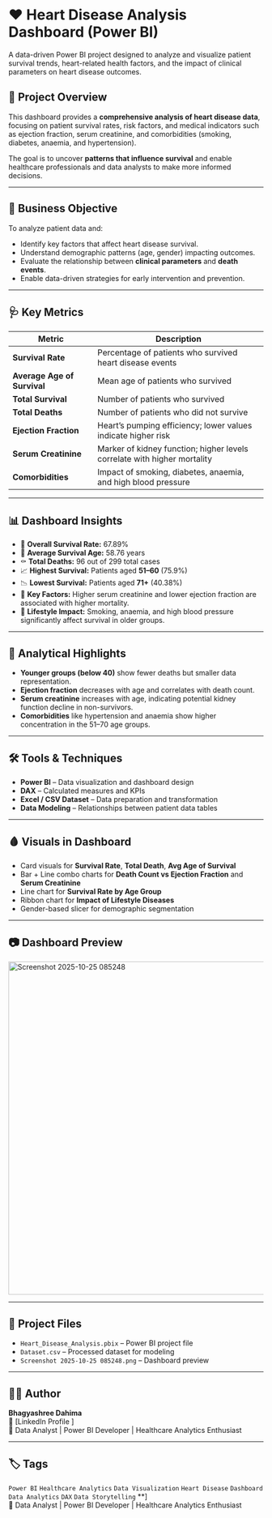 # ❤️ Heart Disease Analysis Dashboard (Power BI)

A data-driven Power BI project designed to analyze and visualize patient survival trends, heart-related health factors, and the impact of clinical parameters on heart disease outcomes.


## 🚀 Project Overview
This dashboard provides a **comprehensive analysis of heart disease data**, focusing on patient survival rates, risk factors, and medical indicators such as ejection fraction, serum creatinine, and comorbidities (smoking, diabetes, anaemia, and hypertension).

The goal is to uncover **patterns that influence survival** and enable healthcare professionals and data analysts to make more informed decisions.

---

## 🎯 Business Objective
To analyze patient data and:
- Identify key factors that affect heart disease survival.
- Understand demographic patterns (age, gender) impacting outcomes.
- Evaluate the relationship between **clinical parameters** and **death events**.
- Enable data-driven strategies for early intervention and prevention.

---

## 🩺 Key Metrics
| Metric | Description |
|---------|--------------|
| **Survival Rate** | Percentage of patients who survived heart disease events |
| **Average Age of Survival** | Mean age of patients who survived |
| **Total Survival** | Number of patients who survived |
| **Total Deaths** | Number of patients who did not survive |
| **Ejection Fraction** | Heart’s pumping efficiency; lower values indicate higher risk |
| **Serum Creatinine** | Marker of kidney function; higher levels correlate with higher mortality |
| **Comorbidities** | Impact of smoking, diabetes, anaemia, and high blood pressure |

---

## 📊 Dashboard Insights
- 💓 **Overall Survival Rate:** 67.89%  
- 👥 **Average Survival Age:** 58.76 years  
- ⚰️ **Total Deaths:** 96 out of 299 total cases  
- 📈 **Highest Survival:** Patients aged **51–60** (75.9%)  
- 📉 **Lowest Survival:** Patients aged **71+** (40.38%)  
- 🔬 **Key Factors:** Higher serum creatinine and lower ejection fraction are associated with higher mortality.  
- 🚬 **Lifestyle Impact:** Smoking, anaemia, and high blood pressure significantly affect survival in older groups.  

---

## 🧠 Analytical Highlights
- **Younger groups (below 40)** show fewer deaths but smaller data representation.  
- **Ejection fraction** decreases with age and correlates with death count.  
- **Serum creatinine** increases with age, indicating potential kidney function decline in non-survivors.  
- **Comorbidities** like hypertension and anaemia show higher concentration in the 51–70 age groups.  

---

## 🛠️ Tools & Techniques
- **Power BI** – Data visualization and dashboard design  
- **DAX** – Calculated measures and KPIs  
- **Excel / CSV Dataset** – Data preparation and transformation  
- **Data Modeling** – Relationships between patient data tables  

---

## 🩸 Visuals in Dashboard
- Card visuals for **Survival Rate**, **Total Death**, **Avg Age of Survival**  
- Bar + Line combo charts for **Death Count vs Ejection Fraction** and **Serum Creatinine**  
- Line chart for **Survival Rate by Age Group**  
- Ribbon chart for **Impact of Lifestyle Diseases**  
- Gender-based slicer for demographic segmentation  

---

## 📷 Dashboard Preview


<img width="1160" height="658" alt="Screenshot 2025-10-25 085248" src="https://github.com/user-attachments/assets/f0cd7886-72c6-4a2c-94b2-28e81d7e6817" />


---

## 📁 Project Files
- `Heart_Disease_Analysis.pbix` – Power BI project file  
- `Dataset.csv` – Processed dataset for modeling  
- `Screenshot 2025-10-25 085248.png` – Dashboard preview  

---

## 👩‍💻 Author
**Bhagyashree Dahima**   
💼 [LinkedIn Profile ]  
📍 Data Analyst | Power BI Developer | Healthcare Analytics Enthusiast  

---

## 🏷️ Tags
`Power BI` `Healthcare Analytics` `Data Visualization` `Heart Disease` `Dashboard` `Data Analytics` `DAX` `Data Storytelling`
**]  
📍 Data Analyst | Power BI Developer | Healthcare Analytics Enthusiast  

